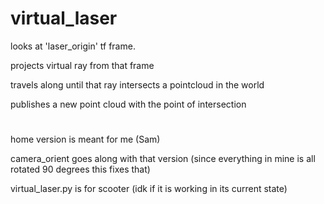 # virtual_laser

looks at 'laser_origin' tf frame.

projects virtual ray from that frame

travels along until that ray intersects a pointcloud in the world

publishes a new point cloud with the point of intersection

#

home version is meant for me (Sam)

camera_orient goes along with that version (since everything in mine is all rotated 90 degrees this fixes that)

virtual_laser.py is for scooter (idk if it is working in its current state)
